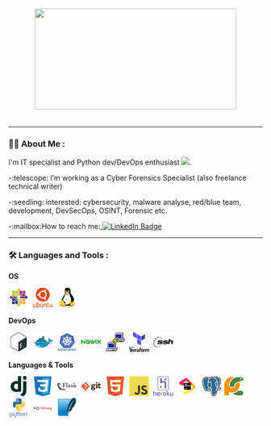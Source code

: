 ### 
<div align="center">
  <img src="https://media.giphy.com/media/dWesBcTLavkZuG35MI/giphy.gif" width="400" height="200"/>
</div>
<img src="https://komarev.com/ghpvc/?username=WolfSa13&style=flat-square&color=blue" alt=""/>

---
### :woman_technologist: About Me :
I'm IT specialist and Python dev/DevOps enthusiast <img src="https://media.giphy.com/media/WUlplcMpOCEmTGBtBW/giphy.gif" width="30">.
<p>-:telescope: I’m working as a Cyber Forensics Specialist (also freelance technical writer)</p>
<p>-:seedling: interested: cybersecurity, malware analyse, red/blue team, development, DevSecOps, OSINT, Forensic etc.</p>
<p>-:mailbox:How to reach me:<a href="https://www.linkedin.com/in/subzer013000/"> 
    <img src="https://img.shields.io/badge/LinkedIn-blue?style=for-the-badge&logo=linkedin&logoColor=white" alt="LinkedIn Badge"/></a>

---
### :hammer_and_wrench: Languages and Tools :
<div>
  <p><b> OS </b></p>
  <img src="https://github.com/devicons/devicon/blob/master/icons/centos/centos-original.svg" title="CentOS" alt="CentOS" width="40" height="40"/>&nbsp;
  <img src="https://github.com/devicons/devicon/blob/master/icons/ubuntu/ubuntu-plain-wordmark.svg" title="Ubuntu" alt="Ubuntu" width="40" height="40"/>&nbsp;
  <img src="https://github.com/devicons/devicon/blob/master/icons/linux/linux-original.svg" title="Linux" alt="Linux" width="40" height="40"/>&nbsp;
  
  
  <p><b> DevOps </b></p>
    <img src="https://github.com/devicons/devicon/blob/master/icons/bash/bash-original.svg" title="Bash" alt="Bash" width="40" height="40"/>&nbsp;
  <img src="https://github.com/devicons/devicon/blob/master/icons/docker/docker-original.svg" title="Docker" alt="Docker" width="40" height="40"/>&nbsp;
  <img src="https://github.com/devicons/devicon/blob/master/icons/kubernetes/kubernetes-plain-wordmark.svg" title="Kube"  alt="Kube" width="40" height="40"/>&nbsp;
  <img src="https://github.com/devicons/devicon/blob/master/icons/nginx/nginx-original.svg" title="Nginx" alt="Nginx" width="40" height="40"/>&nbsp;
  <img src="https://github.com/devicons/devicon/blob/master/icons/putty/putty-original.svg" title="Putty" alt="Putty" width="40" height="40"/>&nbsp;
  <img src="https://github.com/devicons/devicon/blob/master/icons/terraform/terraform-original-wordmark.svg" title="Terra" alt="Terra" width="40" height="40"/>&nbsp;
  <img src="https://github.com/devicons/devicon/blob/master/icons/ssh/ssh-original-wordmark.svg" title="SSH" alt="SHH" width="40" height="40"/>&nbsp;
  
  <p><b> Languages & Tools </b></p>
  <img src="https://github.com/devicons/devicon/blob/master/icons/django/django-plain.svg" title="Django" alt="Djangog" width="40" height="40"/>&nbsp;
  <img src="https://github.com/devicons/devicon/blob/master/icons/css3/css3-original.svg" title="CSS" alt="CSS" width="40" height="40"/>&nbsp;
  <img src="https://github.com/devicons/devicon/blob/master/icons/flask/flask-original-wordmark.svg" title="Flask" alt="Flask " width="40" height="40"/>&nbsp;
  <img src="https://github.com/devicons/devicon/blob/master/icons/git/git-original-wordmark.svg"  title="GIT" alt="GIT" width="40" height="40"/>&nbsp;
  <img src="https://github.com/devicons/devicon/blob/master/icons/html5/html5-original.svg" title="HTML5" alt="HTML" width="40" height="40"/>&nbsp;
  <img src="https://github.com/devicons/devicon/blob/master/icons/javascript/javascript-original.svg" title="JavaScript" alt="JavaScript" width="40" height="40"/>&nbsp;
  <img src="https://github.com/devicons/devicon/blob/master/icons/heroku/heroku-original-wordmark.svg" title="Heroku" alt="Heroku" width="40" height="40"/>&nbsp;   
  <img src="https://github.com/devicons/devicon/blob/master/icons/jetbrains/jetbrains-original.svg" title="Jet"  alt="Jet" width="40" height="40"/>&nbsp;  
  <img src="https://github.com/devicons/devicon/blob/master/icons/postgresql/postgresql-original.svg" title="PostG" **alt="PostG" width="40" height="40"/&nbsp;>
  <img src="https://github.com/devicons/devicon/blob/master/icons/pycharm/pycharm-original.svg" title="PyCharm"  alt="Pycharm" width="40" height="40"/>&nbsp;
  <img src="https://github.com/devicons/devicon/blob/master/icons/python/python-original-wordmark.svg" title="Python" alt="Python" width="40" height="40"/>&nbsp;  
  <img src="https://github.com/devicons/devicon/blob/master/icons/sqlalchemy/sqlalchemy-original-wordmark.svg" title="SQLAlc" alt="SQLAlc" width="40" height="40"/>&nbsp;
  <img src="https://github.com/devicons/devicon/blob/master/icons/sqlite/sqlite-original.svg" title="Lite" alt="Lite" width="40" height="40"/>&nbsp;
  </div>
